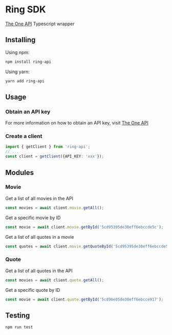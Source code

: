 # Ring SDK
[The One API](https://the-one-api.dev/) Typescript wrapper 

## Installing

Using npm:
```bash
npm install ring-api
```

Using yarn:
```bash
yarn add ring-api
```


## Usage

### Obtain an API key
For more information on how to obtain an API key, visit [The One API](https://the-one-api.dev/)

### Create a client
```typescript
import { getClient } from 'ring-api';
// ...
const client = getClient({API_KEY: 'xxx'});
```

## Modules

### Movie

Get a list of all movies in the API
```typescript
const movies = await client.movie.getAll();
```

Get a specific movie by ID
```typescript
const movie = await client.movie.getById('5cd95395de30eff6ebccde5c');
```

Get a list of all quotes in a movie
```typescript
const quotes = await client.movie.getQuoteById('5cd95395de30eff6ebccde5c');
```

### Quote

Get a list of all quotes in the API
```typescript
const movies = await client.quote.getAll();
```

Get a specific quote by ID
```typescript
const movie = await client.quote.getById('5cd96e05de30eff6ebcce917');
```

## Testing
```bash
npm run test
```
